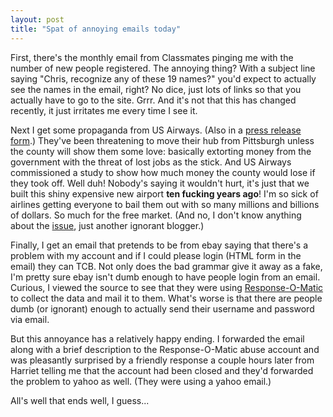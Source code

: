 ```yaml
---
layout: post
title: "Spat of annoying emails today"
---
```




First, there's the monthly email from Classmates pinging me with the number of new people registered. The annoying thing? With a subject line saying "Chris, recognize any of these 19 names?" you'd expect to actually see the names in the email, right? No dice, just lots of links so that you actually have to go to the site. Grrr. And it's not that this has changed recently, it just irritates me every time I see it.

<p>Next I get some propaganda from US Airways. (Also in a <a href="http://www.usairways.com/about/press/nw_03_0917.htm">press release form</a>.) They've been threatening to move their hub from Pittsburgh unless the county will show them some love: basically extorting money from the government with the threat of lost jobs as the stick. And US Airways commissioned a study to show how much money the county would lose if they took off. Well duh! Nobody's saying it wouldn't hurt, it's just that we built this shiny expensive new airport <b>ten fucking years ago</b>! I'm so sick of airlines getting everyone to bail them out with so many millions and billions of dollars. So much for the free market. (And no, I don't know anything about the <a href="http://www.post-gazette.com/pg/03261/223356.stm">issue</a>, just another ignorant blogger.)</p>

<p>Finally, I get an email that pretends to be from ebay saying that there's a problem with my account and if I could please login (HTML form in the email) they can TCB. Not only does the bad grammar give it away as a fake, I'm pretty sure ebay isn't dumb enough to have people 
login from an email. Curious, I viewed the source to see that they were using <a href="http://Response-O-Matic.com/">Response-O-Matic</a> to collect the data and mail it to them. What's worse is that there are people dumb (or ignorant) enough to actually send their username and password via email.</p>

<p>But this annoyance has a relatively happy ending. I forwarded the email along with a brief description to the Response-O-Matic abuse account and was pleasantly surprised by a friendly response a couple hours later from Harriet telling me that the account had been closed and they'd forwarded the problem to yahoo as well. (They were using a yahoo email.)</p>

<p>All's well that ends well, I guess...</p>


